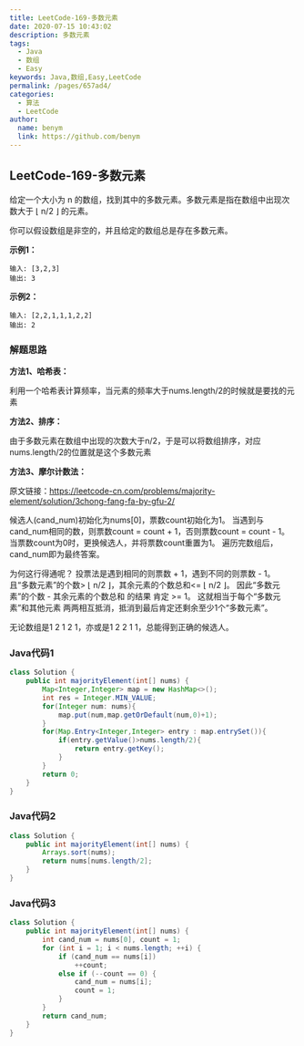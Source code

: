 ```yaml
---
title: LeetCode-169-多数元素
date: 2020-07-15 10:43:02
description: 多数元素
tags: 
  - Java
  - 数组
  - Easy
keywords: Java,数组,Easy,LeetCode
permalink: /pages/657ad4/
categories: 
  - 算法
  - LeetCode
author: 
  name: benym
  link: https://github.com/benym
---
```


## LeetCode-169-多数元素

给定一个大小为 n 的数组，找到其中的多数元素。多数元素是指在数组中出现次数大于 ⌊ n/2 ⌋ 的元素。

你可以假设数组是非空的，并且给定的数组总是存在多数元素。

<!--more-->

**示例1：**

```
输入: [3,2,3]
输出: 3
```

**示例2：**

```
输入: [2,2,1,1,1,2,2]
输出: 2
```

### 解题思路

**方法1、哈希表：**

利用一个哈希表计算频率，当元素的频率大于nums.length/2的时候就是要找的元素

**方法2、排序：**

由于多数元素在数组中出现的次数大于n/2，于是可以将数组排序，对应nums.length/2的位置就是这个多数元素

**方法3、摩尔计数法：**

原文链接：https://leetcode-cn.com/problems/majority-element/solution/3chong-fang-fa-by-gfu-2/

候选人(cand_num)初始化为nums[0]，票数count初始化为1。
当遇到与cand_num相同的数，则票数count = count + 1，否则票数count = count - 1。
当票数count为0时，更换候选人，并将票数count重置为1。
遍历完数组后，cand_num即为最终答案。

为何这行得通呢？
投票法是遇到相同的则票数 + 1，遇到不同的则票数 - 1。
且“多数元素”的个数> ⌊ n/2 ⌋，其余元素的个数总和<= ⌊ n/2 ⌋。
因此“多数元素”的个数 - 其余元素的个数总和 的结果 肯定 >= 1。
这就相当于每个“多数元素”和其他元素 两两相互抵消，抵消到最后肯定还剩余至少1个“多数元素”。

无论数组是1 2 1 2 1，亦或是1 2 2 1 1，总能得到正确的候选人。

### Java代码1


```java
class Solution {
    public int majorityElement(int[] nums) {
        Map<Integer,Integer> map = new HashMap<>();
        int res = Integer.MIN_VALUE;
        for(Integer num: nums){
            map.put(num,map.getOrDefault(num,0)+1);
        }
        for(Map.Entry<Integer,Integer> entry : map.entrySet()){
            if(entry.getValue()>nums.length/2){
                return entry.getKey();
            }
        }
        return 0;
    }
}
```

### Java代码2

```java
class Solution {
    public int majorityElement(int[] nums) {
        Arrays.sort(nums);
        return nums[nums.length/2];
    }
}
```

### Java代码3

```java
class Solution {
    public int majorityElement(int[] nums) {
        int cand_num = nums[0], count = 1;
        for (int i = 1; i < nums.length; ++i) {
            if (cand_num == nums[i])
                ++count;
            else if (--count == 0) {
                cand_num = nums[i];
                count = 1;
            }
        }
        return cand_num;
    }
}
```



